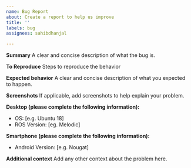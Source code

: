 ```yaml
---
name: Bug Report
about: Create a report to help us improve
title: ''
labels: bug
assignees: sahibdhanjal

---
```


**Summary**
A clear and concise description of what the bug is.

**To Reproduce**
Steps to reproduce the behavior

**Expected behavior**
A clear and concise description of what you expected to happen.

**Screenshots**
If applicable, add screenshots to help explain your problem.

**Desktop (please complete the following information):**
 - OS: [e.g. Ubuntu 18]
 - ROS Version: [eg. Melodic]

**Smartphone (please complete the following information):**
 - Android Version: [e.g. Nougat]

**Additional context**
Add any other context about the problem here.
